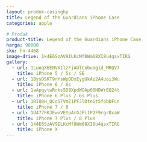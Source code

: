 ```yaml
---
layout: produk-casinghp
title: Legend of the Guardians iPhone Case
categories: apple

# Produk
product-title: Legend of the Guardians iPhone Case
harga: 90000
sku: hn-4468
image-drive: 1k4E6SzAV9ILKcMf8Wm68XI8u4qsxTIRG
gallery:
  - url: 1LuoqX6ENVX1lzFjAUlCxbuogid_MRQV7
    title: iPhone 5 / 5s / SE
  - url: 1BysDSKT9rYsWpDDxEygUkAz2A4uoi3Wu
    title: iPhone 6 / 6s
  - url: 1aApqytwRrks5D9XpdWOAp00HDWrEQ24t
    title: iPhone 6 Plus / 6s Plus
  - url: 1RIQ8H_QCcSTVmZ1PFJlDteGt5fobDFLn
    title: iPhone 7 / 8
  - url: 1U477FKJEwvVEYpArGJPl1P2F9rgr8xaW
    title: iPhone 7 Plus / 8 Plus
  - url: 1k4E6SzAV9ILKcMf8Wm68XI8u4qsxTIRG
    title: iPhone X
---
```

